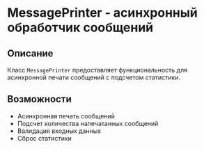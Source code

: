 # MessagePrinter - асинхронный обработчик сообщений

## Описание
Класс `MessagePrinter` предоставляет функциональность для асинхронной печати сообщений с подсчетом статистики.

## Возможности
-  Асинхронная печать сообщений
-  Подсчет количества напечатанных сообщений  
-  Валидация входных данных
-  Сброс статистики
